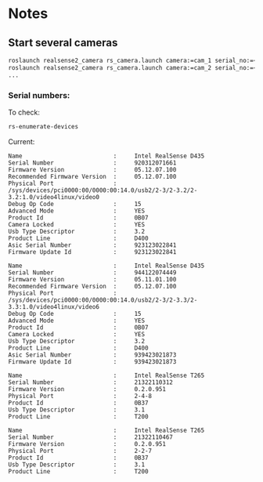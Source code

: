 # Notes

## Start several cameras

```sh
roslaunch realsense2_camera rs_camera.launch camera:=cam_1 serial_no:=<serial number of the first camera>
roslaunch realsense2_camera rs_camera.launch camera:=cam_2 serial_no:=<serial number of the second camera>
...
```

### Serial numbers:

To check:
```sh
rs-enumerate-devices
```

Current:

    Name                          : 	Intel RealSense D435
    Serial Number                 : 	920312071661
    Firmware Version              : 	05.12.07.100
    Recommended Firmware Version  : 	05.12.07.100
    Physical Port                 : 	/sys/devices/pci0000:00/0000:00:14.0/usb2/2-3/2-3.2/2-3.2:1.0/video4linux/video0
    Debug Op Code                 : 	15
    Advanced Mode                 : 	YES
    Product Id                    : 	0B07
    Camera Locked                 : 	YES
    Usb Type Descriptor           : 	3.2
    Product Line                  : 	D400
    Asic Serial Number            : 	923123022841
    Firmware Update Id            : 	923123022841

    Name                          : 	Intel RealSense D435
    Serial Number                 : 	944122074449
    Firmware Version              : 	05.11.01.100
    Recommended Firmware Version  : 	05.12.07.100
    Physical Port                 : 	/sys/devices/pci0000:00/0000:00:14.0/usb2/2-3/2-3.3/2-3.3:1.0/video4linux/video6
    Debug Op Code                 : 	15
    Advanced Mode                 : 	YES
    Product Id                    : 	0B07
    Camera Locked                 : 	YES
    Usb Type Descriptor           : 	3.2
    Product Line                  : 	D400
    Asic Serial Number            : 	939423021873
    Firmware Update Id            : 	939423021873

    Name                          : 	Intel RealSense T265
    Serial Number                 : 	21322110312
    Firmware Version              : 	0.2.0.951
    Physical Port                 : 	2-4-8
    Product Id                    : 	0B37
    Usb Type Descriptor           : 	3.1
    Product Line                  : 	T200

    Name                          : 	Intel RealSense T265
    Serial Number                 : 	21322110467
    Firmware Version              : 	0.2.0.951
    Physical Port                 : 	2-2-7
    Product Id                    : 	0B37
    Usb Type Descriptor           : 	3.1
    Product Line                  : 	T200













